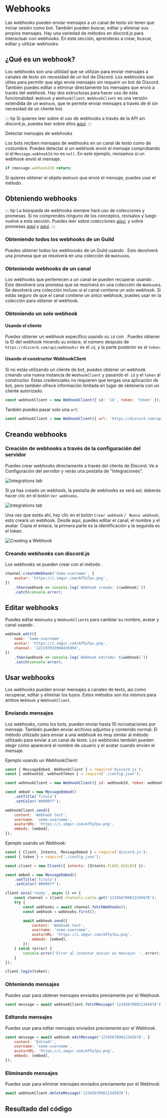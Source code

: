 # Webhooks

Las webhooks pueden enviar mensajes a un canal de texto sin tener que iniciar sesión como bot. También pueden buscar, editar y eliminar sus propios mensajes. Hay una variedad de métodos en discord.js para interactuar con webhooks. En esta sección, aprenderás a crear, buscar, editar y utilizar webhooks.

## ¿Qué es un webhook?

Los webhooks son una utilidad que se utilizan para enviar mensajes a canales de texto sin necesidad de un bot de Discord. Los webhooks son útiles para permitir que algo envíe mensajes sin requerir un bot de Discord. También puedes editar o eliminar directamente los mensajes que envió a través del webhook. Hay dos estructuras para hacer uso de esta funcionalidad: `Webhook` y `WebhookClient`. `WebhookClient` es una versión extendida de un `Webhook`, que te permite enviar mensajes a través de él sin necesidad de un cliente bot.

::: tip
Si quieres leer sobre el uso de webhooks a través de la API sin discord.js, puedes leer sobre ellos [aquí](https://discord.com/developers/docs/resources/webhook).
:::

Detectar mensajes de webhooks

Los bots reciben mensajes de webhooks en un canal de texto como de costumbre. Puedes detectar si un webhook envió el mensaje comprobando si el `Message.webhookId` no es `null`. En este ejemplo, revisamos si un webhook envió el mensaje.

<!-- eslint-skip -->
```js
if (message.webhookId) return;
```

Si quieres obtener el objeto `Webhook` que envió el mensaje, puedes usar el método <DocsLink path="class/Message?scrollTo=fetchWebhook" type="method" />.

## Obteniendo webhooks

::: tip
La búsqueda de webhooks siempre hará uso de colecciones y promesas. Si no comprendes ninguno de los conceptos, revísalos y luego vuelve a esta sección. Puedes leer sobre colecciones [aquí](/additional-info/collections.md), y  sobre promesas [aquí](/additional-info/async-await.md) y [aquí](https://developer.mozilla.org/en-US/docs/Web/JavaScript/Guide/Using_promises).
:::

### Obteniendo todos los webhooks de un Guild

Puedes obtener todos los webhoooks de un Guild usando <DocsLink path="class/Guild?scrollTo=fetchWebhooks" type="method" />. Esto devolverá una promesa que se resolverá en una colección de `Webhook`s.
### Obteniendo webhooks de un canal

Los webhooks que pertenecen a un canal se pueden recuperar usando <DocsLink path="class/TextChannel?scrollTo=fetchWebhooks" type="method" />. Esto devolverá una promesa que se resolverá en una colección de `Webhook`s. Se devolverá una colección incluso si el canal contiene un solo webhook. Si estás seguro de que el canal contiene un único webhook, puedes usar <DocsLink section="collection" path="class/Collection?scrollTo=first" type="method" /> en la colección para obtener el webhook.

### Obteniendo un solo webhook

#### Usando el cliente

Puedes obtener un webhook específico usando su `id` con <DocsLink path="class/Client?scrollTo=fetchWebhook" type="method" />. Puedes obtener la ID del webhook mirando su enlace, el número después de `https://discord.com/api/webhooks/` es el `id`, y la parte posterior es el `token`.

#### Usando el constructor WebhookClient

Si no estás utilizando un cliente de bot, puedes obtener un webhook creando una nueva instancia de `WebhookClient` y pasando el` id` y el `token` al constructor. Estas credenciales no requieren que tengas una aplicación de bot, pero también ofrece información limitada en lugar de obtenerla con un cliente autorizado.

```js
const webhookClient = new WebhookClient({ id: 'id', token: 'token' });
```

Tanbién puedes pasar solo una `url`:

```js
const webhookClient = new WebhookClient({ url: 'https://discord.com/api/webhooks/id/token' });
```

## Creando webhooks

### Creación de webhooks a través de la configuración del servidor

Puedes crear webhooks directamente a través del cliente de Discord. Ve a Configuración del servidor y verás una pestaña de "Integraciones".

![Integrations tab](./images/creating-webhooks-1.png)

Si ya has creado un webhook, la pestaña de webhooks se verá así; deberás hacer clic en el botón `Ver webhooks`.

![Integrations tab](./images/creating-webhooks-2.png)

Una vez que estés ahí, haz clic en el botón `Crear webhook` / ` Nuevo webhook`; esto creará un webhook. Desde aquí, puedes editar el canal, el nombre y el avatar. Copia el enlace, la primera parte es la identificación y la segunda es el token.

![Creating a Webhook](./images/creating-webhooks-3.png)

### Creando webhooks con discord.js

Los webhooks se pueden crear con el método <DocsLink path="class/TextChannel?scrollTo=createWebhook" type="method" />.

```js
channel.createWebhook('Some-username', {
	avatar: 'https://i.imgur.com/AfFp7pu.png',
})
	.then(webhook => console.log(`Webhook creado: ${webhook}`))
	.catch(console.error);
```

## Editar webhooks

Puedes editar `Webhook`s y `WebhookClient`s para cambiar su nombre, avatar y canal usando <DocsLink path="class/Webhook?scrollTo=edit" type="method" />.

```js
webhook.edit({
	name: 'Some-username',
	avatar: 'https://i.imgur.com/AfFp7pu.png',
	channel: '222197033908436994',
})
	.then(webhook => console.log(`Webhook editado: ${webhook}`))
	.catch(console.error);
```

## Usar webhooks
Los webhooks pueden enviar mensajes a canales de texto, así como recuperar, editar y eliminar los tuyos. Estos métodos son los mismos para ambos `Webhook` y `WebhookClient`.

### Enviando mensajes

Los webhooks, como los bots, pueden enviar hasta 10 incrustaciones por mensaje. También pueden enviar archivos adjuntos y contenido normal. El método <DocsLink path="class/Webhook?scrollTo=send" type="method" /> utilizado para enviar a una webhook es muy similar al método utilizado para enviar a un canal de texto. Los webhooks también pueden elegir cómo aparecerá el nombre de usuario y el avatar cuando envíen el mensaje.

Ejemplo usando un WebhookClient:

```js
const { MessageEmbed, WebhookClient } = require('discord.js');
const { webhookId, webhookToken } = require('./config.json');

const webhookClient = new WebhookClient({ id: webhookId, token: webhookToken });

const embed = new MessageEmbed()
	.setTitle('Titulo')
	.setColor('#0099ff');

webhookClient.send({
	content: 'Webhook test',
	username: 'some-username',
	avatarURL: 'https://i.imgur.com/AfFp7pu.png',
	embeds: [embed],
});
```

Ejemplo usando un Webhook:

```js
const { Client, Intents, MessageEmbed } = require('discord.js');
const { token } = require('./config.json');

const client = new Client({ intents: [Intents.FLAGS.GUILDS] });

const embed = new MessageEmbed()
	.setTitle('Titulo')
	.setColor('#0099ff');

client.once('ready', async () => {
	const channel = client.channels.cache.get('123456789012345678');
	try {
		const webhooks = await channel.fetchWebhooks();
		const webhook = webhooks.first();

		await webhook.send({
			content: 'Webhook test',
			username: 'some-username',
			avatarURL: 'https://i.imgur.com/AfFp7pu.png',
			embeds: [embed],
		});
	} catch (error) {
		console.error('Error al intentar enviar un mensaje: ', error);
	}
});

client.login(token);
```

### Obteniendo mensajes

Puedes usar <DocsLink path="class/Webhook?scrollTo=fetchMessage" type="method" /> para obtener mensajes enviados previamente por el Webhook.

<!-- eslint-skip -->

```js
const message = await webhookClient.fetchMessage('123456789012345678');
```

### Editando mensajes

Puedes usar <DocsLink path="class/Webhook?scrollTo=editMessage" type="method" /> para editar mensajes enviados previamente por el Webhook.

<!-- eslint-skip -->

```js
const message = await webhook.editMessage('123456789012345678', {
	content: 'Edited!',
	username: 'some-username',
	avatarURL: 'https://i.imgur.com/AfFp7pu.png',
	embeds: [embed],
});
```

### Eliminando mensajes

Puedes usar <DocsLink path="class/Webhook?scrollTo=deleteMessage" type="method" /> para eliminar mensajes enviados previamente por el Webhook.

<!-- eslint-skip -->

```js
await webhookClient.deleteMessage('123456789012345678');
```

## Resultado del código

<ResultingCode/>
